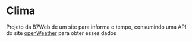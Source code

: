 # Clima

Projeto da B7Web de um site para informa o tempo, consumindo uma API do site [openWeather](openweathermap.com) para obter esses dados
